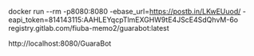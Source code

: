 docker run --rm -p8080:8080 -ebase_url=https://postb.in/LKwEUuod/ -eapi_token=814143115:AAHLEYqcpTlmEXGHW9tE4JScE4SdQhvM-6o registry.gitlab.com/fiuba-memo2/guarabot:latest

http://localhost:8080/GuaraBot